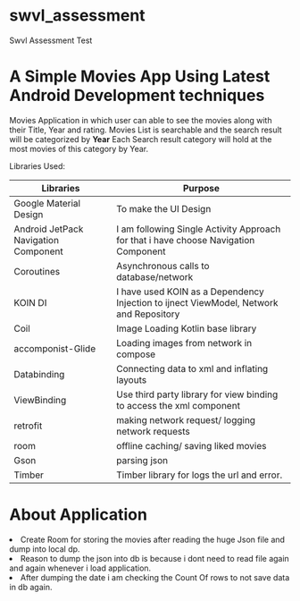 # swvl_assessment
Swvl Assessment Test

#  A Simple Movies App Using Latest Android Development techniques
Movies Application in which user can able to see the movies along with their Title, Year and rating. 
Movies List is searchable and the search result will be categorized by **Year**
Each Search result category will hold at the most movies of this category by Year.


Libraries Used:

Libraries     | Purpose
------------- | -------------
Google Material Design | To make the UI Design
Android JetPack Navigation Component | I am following Single Activity Approach for that i have choose Navigation Component
Coroutines  | Asynchronous calls to database/network
KOIN DI | I have used KOIN as a Dependency Injection to ijnect ViewModel, Network and Repository
Coil | Image Loading Kotlin base library
accomponist-Glide | Loading images from network in compose
Databinding | Connecting data to xml and inflating layouts 
ViewBinding | Use third party library for view binding to access the xml component
retrofit | making network request/ logging network requests 
room | offline caching/ saving liked movies
Gson | parsing json
Timber | Timber library for logs the url and error.

<h1> About Application</h1>
<li> Create Room for storing the movies after reading the huge Json file and dump into local dp.</li>
<li> Reason to dump the json into db is because i dont need to read file again and again whenever i load application.</li>
<li> After dumping the date i am checking the Count Of rows to not save data in db again.</li>


